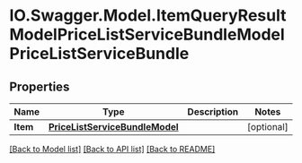 # IO.Swagger.Model.ItemQueryResultModelPriceListServiceBundleModelPriceListServiceBundle
## Properties

Name | Type | Description | Notes
------------ | ------------- | ------------- | -------------
**Item** | [**PriceListServiceBundleModel**](PriceListServiceBundleModel.md) |  | [optional] 

[[Back to Model list]](../README.md#documentation-for-models) [[Back to API list]](../README.md#documentation-for-api-endpoints) [[Back to README]](../README.md)

